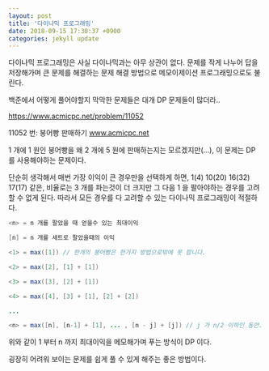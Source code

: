 ```yaml
---
layout: post
title: '다이나믹 프로그래밍'
date: 2018-09-15 17:30:37 +0900
categories: jekyll update
---
```


다이나믹 프로그래밍은 사실 다이나믹과는 아무 상관이 없다. 문제를 작게 나누어 답을 저장해가며 큰 문제를 해결하는 문제 해결 방법으로 메모이제이션 프로그래밍으로도 불린다.

백준에서 어떻게 풀어야할지 막막한 문제들은 대개 DP 문제들이 많더라..

https://www.acmicpc.net/problem/11052

11052 번: 붕어빵 판매하기
www.acmicpc.net

1 개에 1 원인 붕어빵을 왜 2 개에 5 원에 판매하는지는 모르겠지만(...), 이 문제는 DP 를 사용해야하는 문제이다.

단순히 생각해서 매번 가장 이익이 큰 경우만을 선택하게 하면, 1(4) 10(20) 16(32) 17(17) 같은, 비율로는 3 개를 파는것이 더 크지만 그 다음 1 을 팔아야하는 경우를 고려할 수 없게 된다. 따라서 모든 경우를 다 고려할 수 있는 다이나믹 프로그래밍이 적절하다.

```java
<n> = n 개를 팔았을 때 얻을수 있는 최대이익

[n] = n 개를 세트로 팔았을때의 이익

<1> = max([1]) // 한개의 붕어빵은 한가지 방법으로밖에 못 팝니다.

<2> = max([2], [1] + [1])

<3> = max([3], [2] + [1])

<4> = max([4], [3] + [1], [2] + [2])

...

<n> = max([n], [n-1] + [1], ... , [n - j] + [j]) // j 가 n/2 이하인 동안.
```

위와 같이 1 부터 n 까지 최대이익을 메모해가며 푸는 방식이 DP 이다.

굉장히 어려워 보이는 문제를 쉽게 풀 수 있게 해주는 좋은 방법이다.
